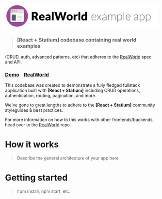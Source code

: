 # ![RealWorld Example App](logo.png)

> ### [React + Statium] codebase containing real world examples
(CRUD, auth, advanced patterns, etc) that adheres to the
[RealWorld](https://github.com/gothinkster/realworld) spec and API.


### [Demo](https://github.com/gothinkster/realworld)&nbsp;&nbsp;&nbsp;&nbsp;[RealWorld](https://github.com/gothinkster/realworld)


This codebase was created to demonstrate a fully fledged fullstack application built with **[React + Statium]** including CRUD operations, authentication, routing, pagination, and more.

We've gone to great lengths to adhere to the **[React + Statium]** community styleguides & best practices.

For more information on how to this works with other frontends/backends, head over to the [RealWorld](https://github.com/gothinkster/realworld) repo.


# How it works

> Describe the general architecture of your app here

# Getting started

> npm install, npm start, etc.


